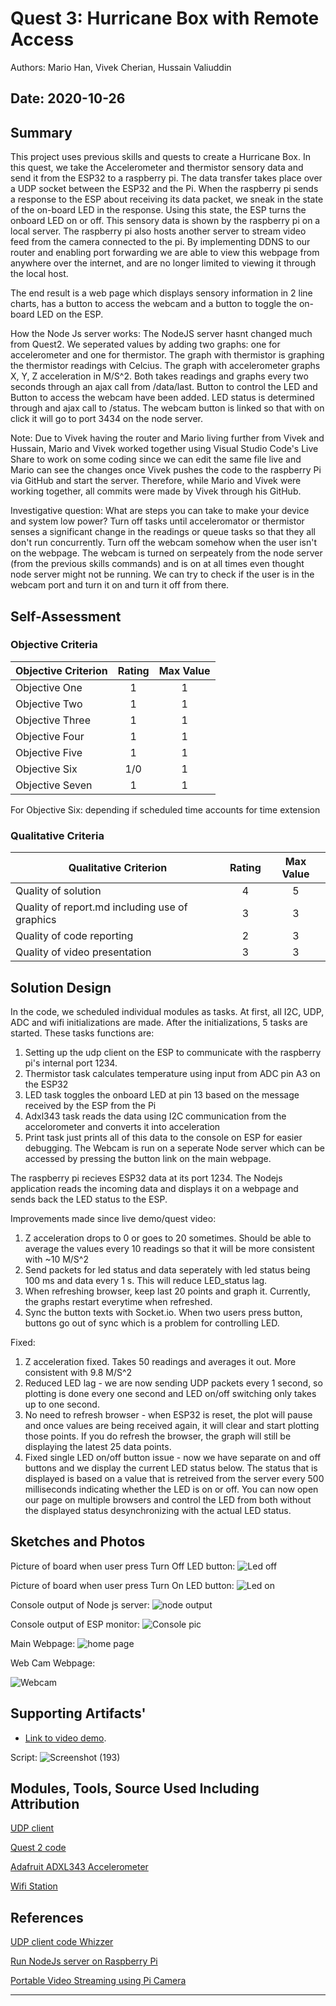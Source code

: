 # Quest 3: Hurricane Box with Remote Access

Authors: Mario Han, Vivek Cherian, Hussain Valiuddin

## Date: 2020-10-26

## Summary

This project uses previous skills and quests to create a Hurricane Box. In this quest, we take the Accelerometer and thermistor sensory data and send it from the ESP32 to a raspberry pi. The data transfer takes place over a UDP socket between the ESP32 and the Pi. When the raspberry pi sends a response to the ESP about receiving its data packet, we sneak in the state of the on-board LED in the response. Using this state, the ESP turns the onboard LED on or off. This sensory data is shown by the raspberry pi on a local server. The raspberry pi also hosts another server to stream video feed from the camera connected to the pi. By implementing DDNS to our router and enabling port forwarding we are able to view this webpage from anywhere over the internet, and are no longer limited to viewing it through the local host.

The end result is a web page which displays sensory information in 2 line charts, has a button to access the webcam and a button to toggle the on-board LED on the ESP.

How the Node Js server works:
The NodeJS server hasnt changed much from Quest2. We seperated values by adding two graphs: one for accelerometer and one for thermistor. The graph with thermistor is graphing the thermistor readings with Celcius. The graph with accelerometer graphs X, Y, Z acceleration in M/S^2. Both takes readings and graphs every two seconds through an ajax call from /data/last. Button to control the LED and Button to access the webcam have been added. LED status is determined through and ajax call to /status. The webcam button is linked so that with on click it will go to port 3434 on the node server.

Note: Due to Vivek having the router and Mario living further from Vivek and Hussain, Mario and Vivek worked together using Visual Studio Code's Live Share to work on some coding since we can edit the same file live and Mario can see the changes once Vivek pushes the code to the raspberry Pi via GitHub and start the server. Therefore, while Mario and Vivek were working together, all commits were made by Vivek through his GitHub.

Investigative question: What are steps you can take to make your device and system low power?
Turn off tasks until acceleromator or thermistor senses a significant change in the readings or queue tasks so that they all don't run concurrently.
Turn off the webcam somehow when the user isn't on the webpage. The webcam is turned on serpeately from the node server (from the previous skills commands) and is on at all times even thought node server might not be running. We can try to check if the user is in the webcam port and turn it on and turn it off from there.

## Self-Assessment

### Objective Criteria

| Objective Criterion | Rating | Max Value |
| ------------------- | :----: | :-------: |
| Objective One       |   1    |     1     |
| Objective Two       |   1    |     1     |
| Objective Three     |   1    |     1     |
| Objective Four      |   1    |     1     |
| Objective Five      |   1    |     1     |
| Objective Six       |  1/0   |     1     |
| Objective Seven     |   1    |     1     |

For Objective Six: depending if scheduled time accounts for time extension

### Qualitative Criteria

| Qualitative Criterion                          | Rating | Max Value |
| ---------------------------------------------- | :----: | :-------: |
| Quality of solution                            |   4    |     5     |
| Quality of report.md including use of graphics |   3    |     3     |
| Quality of code reporting                      |   2    |     3     |
| Quality of video presentation                  |   3    |     3     |

## Solution Design

In the code, we scheduled individual modules as tasks. At first, all I2C, UDP, ADC and wifi initializations are made. After the initializations, 5 tasks are started. These tasks functions are:

1. Setting up the udp client on the ESP to communicate with the raspberry pi's internal port 1234.
2. Thermistor task calculates temperature using input from ADC pin A3 on the ESP32
3. LED task toggles the onboard LED at pin 13 based on the message received by the ESP from the Pi
4. Adxl343 task reads the data using I2C communication from the accelorometer and converts it into acceleration
5. Print task just prints all of this data to the console on ESP for easier debugging.
   The Webcam is run on a seperate Node server which can be accessed by pressing the button link on the main webpage.

The raspberry pi recieves ESP32 data at its port 1234.
The Nodejs application reads the incoming data and displays it on a webpage and sends back the LED status to the ESP.

Improvements made since live demo/quest video:

1. Z acceleration drops to 0 or goes to 20 sometimes. Should be able to average the values every 10 readings so that it will be more consistent with ~10 M/S^2
2. Send packets for led status and data seperately with led status being 100 ms and data every 1 s. This will reduce LED_status lag.
3. When refreshing browser, keep last 20 points and graph it. Currently, the graphs restart everytime when refreshed.
4. Sync the button texts with Socket.io. When two users press button, buttons go out of sync which is a problem for controlling LED.

Fixed:

1. Z acceleration fixed. Takes 50 readings and averages it out. More consistent with 9.8 M/S^2
2. Reduced LED lag - we are now sending UDP packets every 1 second, so plotting is done every one second and LED on/off switching only takes up to one second.
3. No need to refresh browser - when ESP32 is reset, the plot will pause and once values are being received again, it will clear and start plotting those points. If you do refresh the browser, the graph will still be displaying the latest 25 data points.
4. Fixed single LED on/off button issue - now we have separate on and off buttons and we display the current LED status below. The status that is displayed is based on a value that is retreived from the server every 500 milliseconds indicating whether the LED is on or off. You can now open our page on multiple browsers and control the LED from both without the displayed status desynchronizing with the actual LED status.

## Sketches and Photos

Picture of board when user press Turn Off LED button:
![Led off](images/led-off.JPG)

Picture of board when user press Turn On LED button:
![Led on](images/led-on.JPG)

Console output of Node js server:
![node output](./images/node_console.png)


Console output of ESP monitor:
![Console pic](./images/ESP_console.JPG)

Main Webpage:
![home page](./images/home.png)

Web Cam Webpage:

![Webcam](./images/Camera.JPG)

## Supporting Artifacts'

- [Link to video demo](https://drive.google.com/file/d/1gyUoaOwLAesO4bNsB-IcHPQ4nw7KMyvq/view?usp=sharing).

Script:
![Screenshot (193)](https://user-images.githubusercontent.com/45515930/97356600-e311dd00-186e-11eb-8550-d28df7b23589.png)

## Modules, Tools, Source Used Including Attribution

[UDP client](https://github.com/espressif/esp-idf/tree/master/examples/protocols/sockets/udp_client)

[Quest 2 code](https://github.com/BU-EC444/Team2-Cherian-Han-Valiuddin/tree/master/quest-2)

[Adafruit ADXL343 Accelerometer](https://github.com/adafruit/Adafruit_ADXL343)

[Wifi Station](https://github.com/espressif/esp-idf/tree/master/examples/wifi/getting_started/station)

## References

[UDP client code Whizzer](http://whizzer.bu.edu/briefs/design-patterns/dp-sockets)

[Run NodeJs server on Raspberry Pi](https://desertbot.io/blog/nodejs-git-and-pm2-headless-raspberry-pi-install)

[Portable Video Streaming using Pi Camera](https://www.hackster.io/narender-singh/portable-video-streaming-camera-with-raspberry-pi-zero-w-dc22fd)

---
